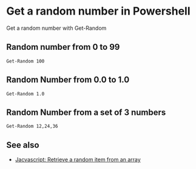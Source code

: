 ﻿# Get a random number in Powershell

Get a random number with Get-Random

## Random number from 0 to 99

	Get-Random 100


## Random Number from 0.0 to 1.0

	Get-Random 1.0


## Random Number from a set of 3 numbers

	Get-Random 12,24,36


## See also

- [Jacvascript: Retrieve a random item from an array](../javascript/random_item.md)